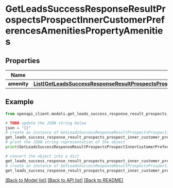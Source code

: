 # GetLeadsSuccessResponseResultProspectsProspectInnerCustomerPreferencesAmenitiesPropertyAmenities


## Properties

Name | Type | Description | Notes
------------ | ------------- | ------------- | -------------
**amenity** | [**List[GetLeadsSuccessResponseResultProspectsProspectInnerCustomerPreferencesAmenitiesPropertyAmenitiesAmenityInner]**](GetLeadsSuccessResponseResultProspectsProspectInnerCustomerPreferencesAmenitiesPropertyAmenitiesAmenityInner.md) |  | 

## Example

```python
from openapi_client.models.get_leads_success_response_result_prospects_prospect_inner_customer_preferences_amenities_property_amenities import GetLeadsSuccessResponseResultProspectsProspectInnerCustomerPreferencesAmenitiesPropertyAmenities

# TODO update the JSON string below
json = "{}"
# create an instance of GetLeadsSuccessResponseResultProspectsProspectInnerCustomerPreferencesAmenitiesPropertyAmenities from a JSON string
get_leads_success_response_result_prospects_prospect_inner_customer_preferences_amenities_property_amenities_instance = GetLeadsSuccessResponseResultProspectsProspectInnerCustomerPreferencesAmenitiesPropertyAmenities.from_json(json)
# print the JSON string representation of the object
print(GetLeadsSuccessResponseResultProspectsProspectInnerCustomerPreferencesAmenitiesPropertyAmenities.to_json())

# convert the object into a dict
get_leads_success_response_result_prospects_prospect_inner_customer_preferences_amenities_property_amenities_dict = get_leads_success_response_result_prospects_prospect_inner_customer_preferences_amenities_property_amenities_instance.to_dict()
# create an instance of GetLeadsSuccessResponseResultProspectsProspectInnerCustomerPreferencesAmenitiesPropertyAmenities from a dict
get_leads_success_response_result_prospects_prospect_inner_customer_preferences_amenities_property_amenities_from_dict = GetLeadsSuccessResponseResultProspectsProspectInnerCustomerPreferencesAmenitiesPropertyAmenities.from_dict(get_leads_success_response_result_prospects_prospect_inner_customer_preferences_amenities_property_amenities_dict)
```
[[Back to Model list]](../README.md#documentation-for-models) [[Back to API list]](../README.md#documentation-for-api-endpoints) [[Back to README]](../README.md)



